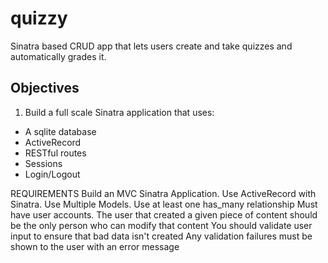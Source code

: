 # quizzy
Sinatra based CRUD app that lets users create and take quizzes and automatically grades it.


## Objectives

1. Build a full scale Sinatra application that uses:

+ A sqlite database
+ ActiveRecord
+ RESTful routes
+ Sessions
+ Login/Logout

REQUIREMENTS
Build an MVC Sinatra Application.
Use ActiveRecord with Sinatra.
Use Multiple Models.
Use at least one has_many relationship
Must have user accounts. The user that created a given piece of content should be the only person who can modify that content
You should validate user input to ensure that bad data isn't created
Any validation failures must be shown to the user with an error message
